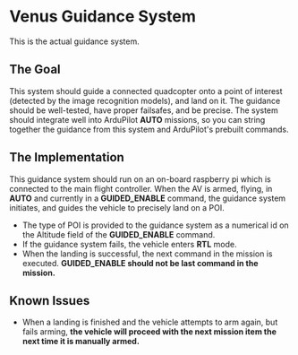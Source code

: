 # Venus Guidance System

This is the actual guidance system.

## The Goal

This system should guide a connected quadcopter onto a point of interest (detected by the image recognition models), and land on it. The guidance should be well-tested, have proper failsafes, and be precise. The system should integrate well into ArduPilot **AUTO** missions, so you can string together the guidance from this system and ArduPilot's prebuilt commands.

## The Implementation

This guidance system should run on an on-board raspberry pi which is connected to the main flight controller. When the AV is armed, flying, in **AUTO** and currently in a **GUIDED_ENABLE** command, the guidance system initiates, and guides the vehicle to precisely land on a POI. 
* The type of POI is provided to the guidance system as a numerical id on the Altitude field of the **GUIDED_ENABLE** command. 
* If the guidance system fails, the vehicle enters **RTL** mode. 
* When the landing is successful, the next command in the mission is executed. **GUIDED_ENABLE should not be last command in the mission.**

## Known Issues

* When a landing is finished and the vehicle attempts to arm again, but fails arming, **the vehicle will proceed with the next mission item the next time it is manually armed.**
